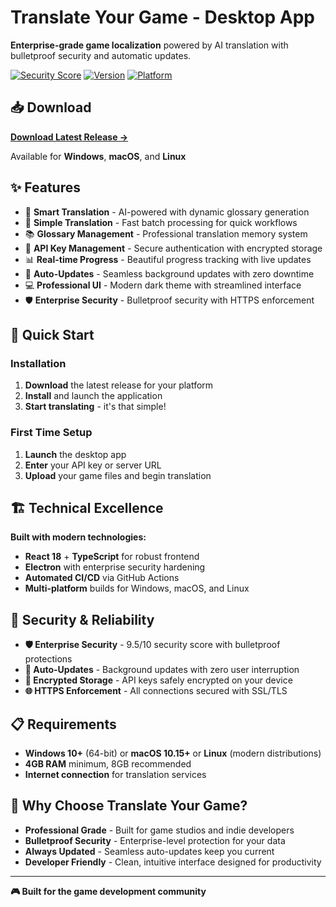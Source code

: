 # Translate Your Game - Desktop App

**Enterprise-grade game localization** powered by AI translation with bulletproof security and automatic updates.

[![Security Score](https://img.shields.io/badge/Security-9.5/10-brightgreen)](https://github.com/NeilVibe/TranslateYourGameApp/releases)
[![Version](https://img.shields.io/badge/Version-1.0.42-blue)](https://github.com/NeilVibe/TranslateYourGameApp/releases/latest)
[![Platform](https://img.shields.io/badge/Platform-Windows%20%7C%20macOS%20%7C%20Linux-lightgrey)](https://github.com/NeilVibe/TranslateYourGameApp/releases/latest)

## 📥 Download

**[Download Latest Release →](../../releases/latest)**

Available for **Windows**, **macOS**, and **Linux**

## ✨ Features

- 🎯 **Smart Translation** - AI-powered with dynamic glossary generation
- 🚀 **Simple Translation** - Fast batch processing for quick workflows
- 📚 **Glossary Management** - Professional translation memory system
- 🔐 **API Key Management** - Secure authentication with encrypted storage
- 📊 **Real-time Progress** - Beautiful progress tracking with live updates
- 🔄 **Auto-Updates** - Seamless background updates with zero downtime
- 💻 **Professional UI** - Modern dark theme with streamlined interface
- 🛡️ **Enterprise Security** - Bulletproof security with HTTPS enforcement

## 🚀 Quick Start

### Installation
1. **Download** the latest release for your platform
2. **Install** and launch the application
3. **Start translating** - it's that simple!

### First Time Setup
1. **Launch** the desktop app
2. **Enter** your API key or server URL
3. **Upload** your game files and begin translation

## 🏗 Technical Excellence

**Built with modern technologies:**
- **React 18** + **TypeScript** for robust frontend
- **Electron** with enterprise security hardening
- **Automated CI/CD** via GitHub Actions
- **Multi-platform** builds for Windows, macOS, and Linux

## 🔐 Security & Reliability

- **🛡️ Enterprise Security** - 9.5/10 security score with bulletproof protections
- **🔄 Auto-Updates** - Background updates with zero user interruption
- **🔐 Encrypted Storage** - API keys safely encrypted on your device
- **🌐 HTTPS Enforcement** - All connections secured with SSL/TLS

## 📋 Requirements

- **Windows 10+** (64-bit) or **macOS 10.15+** or **Linux** (modern distributions)
- **4GB RAM** minimum, 8GB recommended
- **Internet connection** for translation services

## 🚀 Why Choose Translate Your Game?

- **Professional Grade** - Built for game studios and indie developers
- **Bulletproof Security** - Enterprise-level protection for your data
- **Always Updated** - Seamless auto-updates keep you current
- **Developer Friendly** - Clean, intuitive interface designed for productivity

---

**🎮 Built for the game development community**